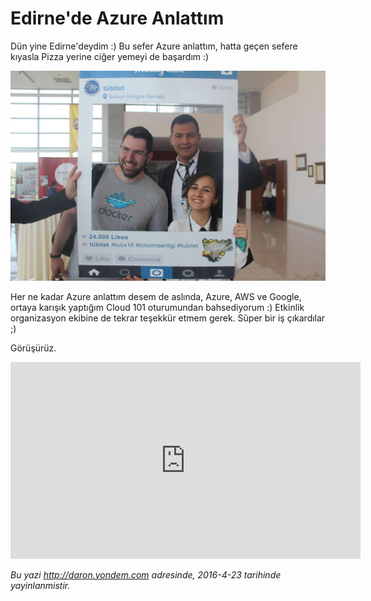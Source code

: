 # Edirne'de Azure Anlattım
Dün yine Edirne'deydim :) Bu sefer Azure anlattım, hatta geçen sefere kıyasla Pizza yerine ciğer yemeyi de başardım :) 

![](media/Edirne_de_Azure_Anlattim/edirne-azure.jpg)

Her ne kadar Azure anlattım desem de aslında, Azure, AWS ve Google, ortaya karışık yaptığım Cloud 101 oturumundan bahsediyorum :) Etkinlik organizasyon ekibine de tekrar teşekkür etmem gerek. Süper bir iş çıkardılar ;)

Görüşürüz.

<iframe width="560" height="315" src="https://www.youtube.com/embed/7Zmlx0T-l9o" frameborder="0" allowfullscreen></iframe>

*Bu yazi http://daron.yondem.com adresinde, 2016-4-23 tarihinde yayinlanmistir.*
